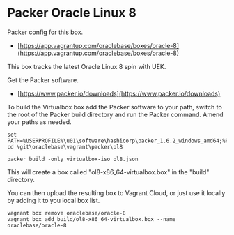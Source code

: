 # Packer Oracle Linux 8

Packer config for this box.

* [https://app.vagrantup.com/oraclebase/boxes/oracle-8](https://app.vagrantup.com/oraclebase/boxes/oracle-8)

This box tracks the latest Oracle Linux 8 spin with UEK.

Get the Packer software.

* [https://www.packer.io/downloads](https://www.packer.io/downloads)

To build the Virtualbox box add the Packer software to your path, switch to the root of the Packer build directory and run the Packer command. Amend your paths as needed.

```
set PATH=%USERPROFILE%\u01\software\hashicorp\packer_1.6.2_windows_amd64;%PATH%
cd \git\oraclebase\vagrant\packer\ol8

packer build -only virtualbox-iso ol8.json
```

This will create a box called "ol8-x86_64-virtualbox.box" in the "build" directory.

You can then upload the resulting box to Vagrant Cloud, or just use it locally by adding it to you local box list.

```
vagrant box remove oraclebase/oracle-8
vagrant box add build/ol8-x86_64-virtualbox.box --name oraclebase/oracle-8
```
